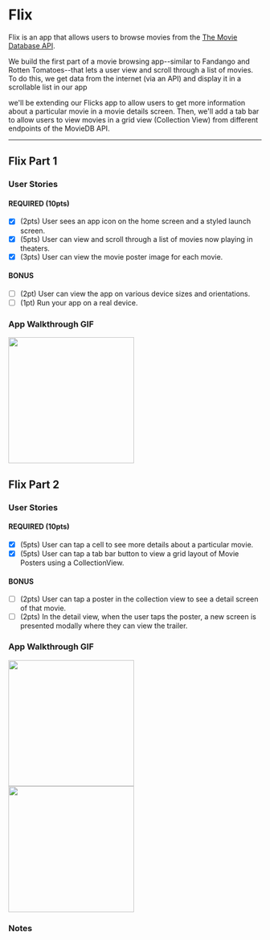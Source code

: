 # Flix

Flix is an app that allows users to browse movies from the [The Movie Database API](http://docs.themoviedb.apiary.io/#).

We build the first part of a movie browsing app--similar to Fandango and Rotten Tomatoes--that lets a user view and scroll through a list of movies. To do this, we get data from the internet (via an API) and display it in a scrollable list in our app

we'll be extending our Flicks app to allow users to get more information about a particular movie in a movie details screen. Then, we'll add a tab bar to allow users to view movies in a grid view (Collection View) from different endpoints of the MovieDB API.

---

## Flix Part 1

### User Stories

#### REQUIRED (10pts)
- [x] (2pts) User sees an app icon on the home screen and a styled launch screen.
- [x] (5pts) User can view and scroll through a list of movies now playing in theaters.
- [x] (3pts) User can view the movie poster image for each movie.

#### BONUS
- [ ] (2pt) User can view the app on various device sizes and orientations.
- [ ] (1pt) Run your app on a real device.

### App Walkthrough GIF


<img src="http://g.recordit.co/yz30pDuqhT.gif" width=250><br>

## Flix Part 2

### User Stories

#### REQUIRED (10pts)
- [x] (5pts) User can tap a cell to see more details about a particular movie.
- [x] (5pts) User can tap a tab bar button to view a grid layout of Movie Posters using a CollectionView.

#### BONUS
- [ ] (2pts) User can tap a poster in the collection view to see a detail screen of that movie.
- [ ] (2pts) In the detail view, when the user taps the poster, a new screen is presented modally where they can view the trailer.

### App Walkthrough GIF

<img src="http://g.recordit.co/37Vk5VJZF8.gif" width=250><br>
<img src="http://g.recordit.co/3F84N1RixH.gif" width=250><br>

### Notes

